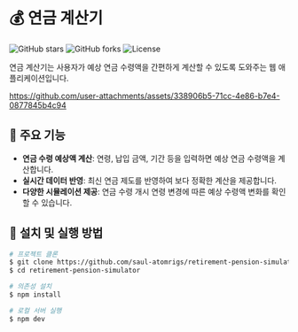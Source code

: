 # 💰 연금 계산기

![GitHub stars](https://img.shields.io/github/stars/saul-atomrigs/retirement-pension-simulator?style=social)
![GitHub forks](https://img.shields.io/github/forks/saul-atomrigs/retirement-pension-simulator?style=social)
![License](https://img.shields.io/github/license/saul-atomrigs/retirement-pension-simulator)

연금 계산기는 사용자가 예상 연금 수령액을 간편하게 계산할 수 있도록 도와주는 웹 애플리케이션입니다.

https://github.com/user-attachments/assets/338906b5-71cc-4e86-b7e4-0877845b4c94



## 🚀 주요 기능
- **연금 수령 예상액 계산**: 연령, 납입 금액, 기간 등을 입력하면 예상 연금 수령액을 계산합니다.
- **실시간 데이터 반영**: 최신 연금 제도를 반영하여 보다 정확한 계산을 제공합니다.
- **다양한 시뮬레이션 제공**: 연금 수령 개시 연령 변경에 따른 예상 수령액 변화를 확인할 수 있습니다.

## 📝 설치 및 실행 방법
```bash
# 프로젝트 클론
$ git clone https://github.com/saul-atomrigs/retirement-pension-simulator.git
$ cd retirement-pension-simulator

# 의존성 설치
$ npm install

# 로컬 서버 실행
$ npm dev
